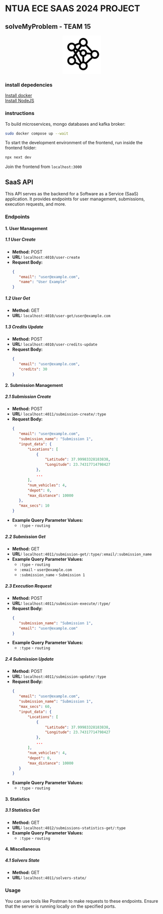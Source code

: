 # NTUA ECE SAAS 2024 PROJECT
  
## solveMyProblem - TEAM 15

<p align="center">
  <img src="frontend/public/assets/images/logo.svg" width="25%"/>
</p>

### install depedencies
<a href="https://docs.docker.com/engine/install/ubuntu/#installation-methods">Install docker</a> <br>
<a href="https://nodejs.org/en"> Install NodeJS </a>

### instructions

To build microservices, mongo databases and kafka broker:

```sh
sudo docker compose up --wait
```

To start the development environment of the frontend, run inside the frontend folder:
```sh
npx next dev
```
Join the frontend from `localhost:3000`

## SaaS API

This API serves as the backend for a Software as a Service (SaaS) application. It provides endpoints for user management, submissions, execution requests, and more.

### Endpoints

#### 1. User Management

##### 1.1 User Create

- **Method:** POST
- **URL:** `localhost:4010/user-create`
- **Request Body:**
  ```json
  {
     "email": "user@example.com",
     "name": "User Example"
  }
  ```

##### 1.2 User Get

- **Method:** GET
- **URL:** `localhost:4010/user-get/user@example.com`

##### 1.3 Credits Update

- **Method:** POST
- **URL:** `localhost:4010/user-credits-update`
- **Request Body:**
  ```json
  {
     "email": "user@example.com",
     "credits": 30
  }
  ```

#### 2. Submission Management

##### 2.1 Submission Create

- **Method:** POST
- **URL:** `localhost:4011/submission-create/:type`
- **Request Body:**
  ```json
  {
     "email": "user@example.com",
     "submission_name": "Submission 1",
     "input_data": {
         "Locations": [
             {
                 "Latitude": 37.99983328183838,
                 "Longitude": 23.74317714798427
             },
             ...
         ],
         "num_vehicles": 4,
         "depot": 0,
         "max_distance": 10000
     },
     "max_secs": 10
  }
  ```
- **Example Query Parameter Values:**
  - `:type` - `routing`

##### 2.2 Submission Get

- **Method:** GET
- **URL:** `localhost:4011/submission-get/:type/:email/:submission_name`
- **Example Query Parameter Values:**
  - `:type` - `routing`
  - `:email` - `user@example.com`
  - `:submission_name` - `Submission 1`

##### 2.3 Execution Request

- **Method:** POST
- **URL:** `localhost:4011/submission-execute/:type/`
- **Request Body:**
  ```json
  {
     "submission_name": "Submission 1",
     "email": "user@example.com"
  }
  ```
- **Example Query Parameter Values:**
  - `:type` - `routing`

##### 2.4 Submission Update

- **Method:** POST
- **URL:** `localhost:4011/submission-update/:type`
- **Request Body:**
  ```json
  {
     "email": "user@example.com",
     "submission_name": "Submission 1",
     "max_secs": 60,
     "input_data": {
         "Locations": [
             {
                 "Latitude": 37.99983328183838,
                 "Longitude": 23.74317714798427
             },
             ...
         ],
         "num_vehicles": 4,
         "depot": 0,
         "max_distance": 10000
     }
  }
  ```
- **Example Query Parameter Values:**
  - `:type` - `routing`

#### 3. Statistics

##### 3.1 Statistics Get

- **Method:** GET
- **URL:** `localhost:4012/submissions-statistics-get/:type`
- **Example Query Parameter Values:**
  - `:type` - `routing`

#### 4. Miscellaneous

##### 4.1 Solvers State

- **Method:** GET
- **URL:** `localhost:4011/solvers-state/`

### Usage

You can use tools like Postman to make requests to these endpoints. Ensure that the server is running locally on the specified ports.

